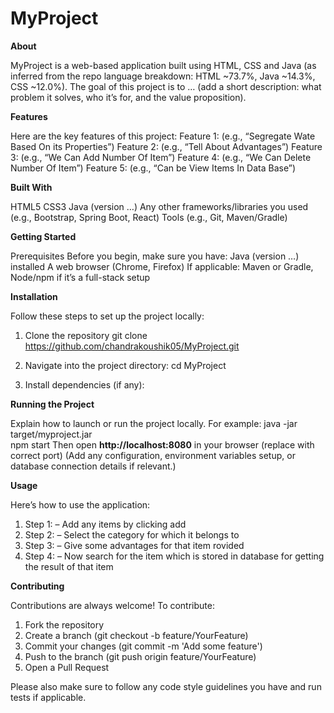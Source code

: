# MyProject

**About**

MyProject is a web-based application built using HTML, CSS and Java (as inferred from the repo language breakdown: HTML ~73.7%, Java ~14.3%, CSS ~12.0%).
The goal of this project is to … (add a short description: what problem it solves, who it’s for, and the value proposition).

**Features**

Here are the key features of this project:
Feature 1: (e.g., “Segregate Wate Based On its Properties”)
Feature 2: (e.g., “Tell About Advantages”)
Feature 3: (e.g., “We Can Add Number Of Item”)
Feature 4: (e.g., “We Can Delete Number Of Item”)
Feature 5: (e.g., “Can be View Items In Data Base”)

**Built With**

HTML5
CSS3
Java (version …)
Any other frameworks/libraries you used (e.g., Bootstrap, Spring Boot, React)
Tools (e.g., Git, Maven/Gradle)

**Getting Started**

Prerequisites
Before you begin, make sure you have:
Java (version …) installed
A web browser (Chrome, Firefox)
If applicable: Maven or Gradle, Node/npm if it’s a full-stack setup

**Installation**

Follow these steps to set up the project locally:

1. Clone the repository
git clone https://github.com/chandrakoushik05/MyProject.git

2. Navigate into the project directory:
cd MyProject

3. Install dependencies (if any):

**Running the Project**

Explain how to launch or run the project locally. For example:
java -jar target/myproject.jar  
npm start
Then open **http://localhost:8080** in your browser (replace with correct port)
(Add any configuration, environment variables setup, or database connection details if relevant.)

**Usage**

Here’s how to use the application:
1. Step 1: – Add any items by clicking add
2. Step 2: – Select the category for which it belongs to
3. Step 3: – Give some advantages for that item rovided
4. Step 4: – Now search for the item which is stored in database for getting the result of that item

**Contributing**

Contributions are always welcome!
To contribute:
1. Fork the repository
2. Create a branch (git checkout -b feature/YourFeature)
3. Commit your changes (git commit -m 'Add some feature')
4. Push to the branch (git push origin feature/YourFeature)
5. Open a Pull Request

Please also make sure to follow any code style guidelines you have and run tests if applicable.

